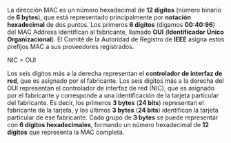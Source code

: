 La dirección MAC es un número hexadecimal de **12 dígitos** (número binario de **6 bytes**), que está representado principalmente por **notación hexadecimal** de dos puntos.
Los primeros **6 dígitos** (digamos **00:40:96**) del MAC Address identifican al fabricante, llamado **OUI** (**Identificador Único Organizacional**). El Comité de la Autoridad de Registro de **IEEE** asigna estos prefijos MAC a sus proveedores registrados.

NIC = OUI

Los seis dígitos más a la derecha representan el **controlador de interfaz de red**, que es asignado por el fabricante.
Los seis dígitos más a la derecha del OUI representan el controlador de interfaz de red (NIC), que es asignado por el fabricante y corresponde a una identificación de la tarjeta particular del fabricante.
Es decir, los primeros **3 bytes** (**24 bits**) representan el fabricante de la tarjeta, y los últimos **3 bytes** (**24 bits**) identifican la tarjeta particular de ese fabricante. Cada grupo de **3 bytes** se puede representar con **6 dígitos hexadecimales**, formando un número hexadecimal de **12 dígitos** que representa la MAC completa.